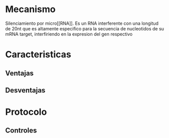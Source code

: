 # Mecanismo

Silenciamiento por micro[[RNA]]. Es un RNA interferente con una longitud de 20nt que es altamente especifico para la secuencia de nucleotidos de su mRNA target, interfiriendo en la expresion del gen respectivo

# Caracteristicas

## Ventajas

## Desventajas

# Protocolo

## Controles
